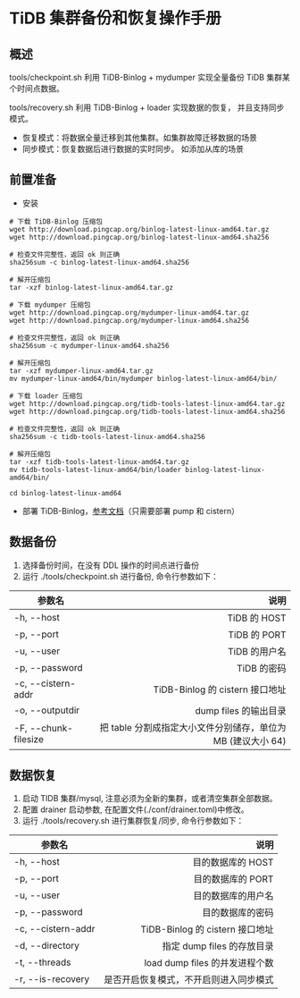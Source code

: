 # TiDB 集群备份和恢复操作手册

## 概述
tools/checkpoint.sh 利用 TiDB-Binlog + mydumper 实现全量备份 TiDB 集群某个时间点数据。

tools/recovery.sh 利用 TiDB-Binlog + loader 实现数据的恢复， 并且支持同步模式。
* 恢复模式：将数据全量迁移到其他集群。如集群故障迁移数据的场景
* 同步模式：恢复数据后进行数据的实时同步。 如添加从库的场景

## 前置准备
* 安装
```shell
# 下载 TiDB-Binlog 压缩包
wget http://download.pingcap.org/binlog-latest-linux-amd64.tar.gz
wget http://download.pingcap.org/binlog-latest-linux-amd64.sha256

# 检查文件完整性，返回 ok 则正确
sha256sum -c binlog-latest-linux-amd64.sha256

# 解开压缩包
tar -xzf binlog-latest-linux-amd64.tar.gz

# 下载 mydumper 压缩包
wget http://download.pingcap.org/mydumper-linux-amd64.tar.gz
wget http://download.pingcap.org/mydumper-linux-amd64.sha256

# 检查文件完整性，返回 ok 则正确
sha256sum -c mydumper-linux-amd64.sha256

# 解开压缩包
tar -xzf mydumper-linux-amd64.tar.gz
mv mydumper-linux-amd64/bin/mydumper binlog-latest-linux-amd64/bin/

# 下载 loader 压缩包
wget http://download.pingcap.org/tidb-tools-latest-linux-amd64.tar.gz
wget http://download.pingcap.org/tidb-tools-latest-linux-amd64.sha256

# 检查文件完整性，返回 ok 则正确
sha256sum -c tidb-tools-latest-linux-amd64.sha256

# 解开压缩包
tar -xzf tidb-tools-latest-linux-amd64.tar.gz
mv tidb-tools-latest-linux-amd64/bin/loader binlog-latest-linux-amd64/bin/

cd binlog-latest-linux-amd64
```
* 部署 TiDB-Binlog，[参考文档][1]（只需要部署 pump 和 cistern）

## 数据备份
 1. 选择备份时间，在没有 DDL 操作的时间点进行备份
 2. 运行 ./tools/checkpoint.sh 进行备份, 命令行参数如下：
 
| 参数名         |  说明     |
| --------       | -----:    |
| -h, --host     | TiDB 的 HOST   |
| -p, --port     | TiDB 的 PORT   |
| -u, --user     | TiDB 的用户名  |
| -p, --password | TiDB 的密码    |
| -c, --cistern-addr| TiDB-Binlog 的 cistern 接口地址|
| -o, --outputdir| dump files 的输出目录 |
| -F, --chunk-filesize|  把 table 分割成指定大小文件分别储存，单位为 MB (建议大小 64)|

## 数据恢复
 1. 启动 TIDB 集群/mysql, 注意必须为全新的集群，或者清空集群全部数据。
 2. 配置 drainer 启动参数, 在配置文件(./conf/drainer.toml)中修改。
 3. 运行 ./tools/recovery.sh 进行集群恢复/同步, 命令行参数如下：
 
| 参数名         |  说明     |
| --------       | -----:    |
| -h, --host     | 目的数据库的 HOST   |
| -p, --port     | 目的数据库的 PORT   |
| -u, --user     | 目的数据库的用户名  |
| -p, --password | 目的数据库的密码    |
| -c, --cistern-addr| TiDB-Binlog 的 cistern 接口地址|
| -d, --directory| 指定 dump files 的存放目录 |
| -t, --threads|  load dump files 的并发进程个数|
| -r, --is-recovery| 是否开启恢复模式，不开启则进入同步模式|


  [1]: https://github.com/pingcap/tidb-binlog/blob/master/docs/doc-cn.md